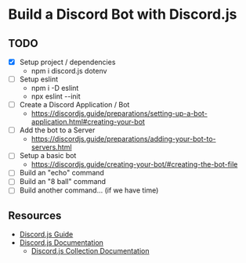 # Build a Discord Bot with Discord.js

## TODO

* [x] Setup project / dependencies
  * npm i discord.js dotenv
* [ ] Setup eslint
  * npm i -D eslint
  * npx eslint --init
* [ ] Create a Discord Application / Bot
  * https://discordjs.guide/preparations/setting-up-a-bot-application.html#creating-your-bot
* [ ] Add the bot to a Server
  * https://discordjs.guide/preparations/adding-your-bot-to-servers.html
* [ ] Setup a basic bot
  * https://discordjs.guide/creating-your-bot/#creating-the-bot-file
* [ ] Build an "echo" command
* [ ] Build an "8 ball" command
* [ ] Build another command... (if we have time)

## Resources

* [Discord.js Guide](https://discordjs.guide/)
* [Discord.js Documentation](https://discord.js.org/#/docs/main/stable/general/welcome)
  * [Discord.js Collection Documentation](https://discord.js.org/#/docs/main/stable/class/Collection)